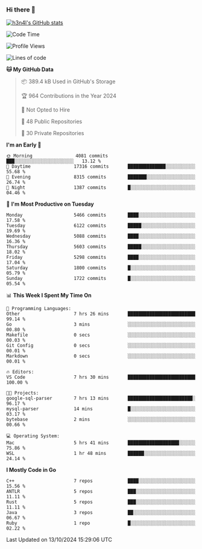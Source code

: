 ### Hi there 👋

[![h3n4l's GitHub stats](https://github-readme-stats.vercel.app/api?username=h3n4l&count_private=true&show_icons=true&theme=radical)](https://github.com/h3n4l/github-readme-stats)

<!--START_SECTION:waka-->
![Code Time](http://img.shields.io/badge/Code%20Time-1%2C960%20hrs%2053%20mins-blue)

![Profile Views](http://img.shields.io/badge/Profile%20Views-0-blue)

![Lines of code](https://img.shields.io/badge/From%20Hello%20World%20I%27ve%20Written-12.0%20million%20lines%20of%20code-blue)

**🐱 My GitHub Data** 

> 📦 389.4 kB Used in GitHub's Storage 
 > 
> 🏆 964 Contributions in the Year 2024
 > 
> 🚫 Not Opted to Hire
 > 
> 📜 48 Public Repositories 
 > 
> 🔑 30 Private Repositories 
 > 
**I'm an Early 🐤** 

```text
🌞 Morning                4081 commits        ███░░░░░░░░░░░░░░░░░░░░░░   13.12 % 
🌆 Daytime                17316 commits       ██████████████░░░░░░░░░░░   55.68 % 
🌃 Evening                8315 commits        ███████░░░░░░░░░░░░░░░░░░   26.74 % 
🌙 Night                  1387 commits        █░░░░░░░░░░░░░░░░░░░░░░░░   04.46 % 
```
📅 **I'm Most Productive on Tuesday** 

```text
Monday                   5466 commits        ████░░░░░░░░░░░░░░░░░░░░░   17.58 % 
Tuesday                  6122 commits        █████░░░░░░░░░░░░░░░░░░░░   19.69 % 
Wednesday                5088 commits        ████░░░░░░░░░░░░░░░░░░░░░   16.36 % 
Thursday                 5603 commits        █████░░░░░░░░░░░░░░░░░░░░   18.02 % 
Friday                   5298 commits        ████░░░░░░░░░░░░░░░░░░░░░   17.04 % 
Saturday                 1800 commits        █░░░░░░░░░░░░░░░░░░░░░░░░   05.79 % 
Sunday                   1722 commits        █░░░░░░░░░░░░░░░░░░░░░░░░   05.54 % 
```


📊 **This Week I Spent My Time On** 

```text
💬 Programming Languages: 
Other                    7 hrs 26 mins       █████████████████████████   99.14 % 
Go                       3 mins              ░░░░░░░░░░░░░░░░░░░░░░░░░   00.80 % 
Makefile                 0 secs              ░░░░░░░░░░░░░░░░░░░░░░░░░   00.03 % 
Git Config               0 secs              ░░░░░░░░░░░░░░░░░░░░░░░░░   00.01 % 
Markdown                 0 secs              ░░░░░░░░░░░░░░░░░░░░░░░░░   00.01 % 

🔥 Editors: 
VS Code                  7 hrs 30 mins       █████████████████████████   100.00 % 

🐱‍💻 Projects: 
google-sql-parser        7 hrs 13 mins       ████████████████████████░   96.17 % 
mysql-parser             14 mins             █░░░░░░░░░░░░░░░░░░░░░░░░   03.17 % 
bytebase                 2 mins              ░░░░░░░░░░░░░░░░░░░░░░░░░   00.66 % 

💻 Operating System: 
Mac                      5 hrs 41 mins       ███████████████████░░░░░░   75.86 % 
WSL                      1 hr 48 mins        ██████░░░░░░░░░░░░░░░░░░░   24.14 % 
```

**I Mostly Code in Go** 

```text
C++                      7 repos             ████░░░░░░░░░░░░░░░░░░░░░   15.56 % 
ANTLR                    5 repos             ███░░░░░░░░░░░░░░░░░░░░░░   11.11 % 
Rust                     5 repos             ███░░░░░░░░░░░░░░░░░░░░░░   11.11 % 
Java                     3 repos             ██░░░░░░░░░░░░░░░░░░░░░░░   06.67 % 
Ruby                     1 repo              █░░░░░░░░░░░░░░░░░░░░░░░░   02.22 % 
```




 Last Updated on 13/10/2024 15:29:06 UTC
<!--END_SECTION:waka-->

